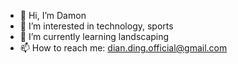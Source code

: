 - 👋 Hi, I’m Damon
- 👀 I’m interested in technology, sports
- 🌱 I’m currently learning landscaping
- 📫 How to reach me: dian.ding.official@gmail.com

<!---
isengardian/isengardian is a ✨ special ✨ repository because its `README.md` (this file) appears on your GitHub profile.
You can click the Preview link to take a look at your changes.
--->
